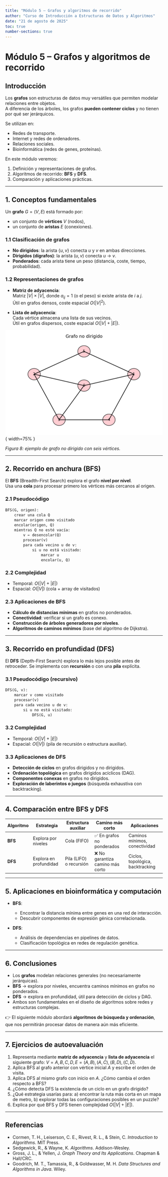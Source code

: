```yaml
---
title: "Módulo 5 – Grafos y algoritmos de recorrido"
author: "Curso de Introducción a Estructuras de Datos y Algoritmos"
date: "21 de agosto de 2025"
toc: true
number-sections: true
---
```


# Módulo 5 – Grafos y algoritmos de recorrido

## Introducción

Los **grafos** son estructuras de datos muy versátiles que permiten modelar relaciones entre objetos.  
A diferencia de los árboles, los grafos **pueden contener ciclos** y no tienen por qué ser jerárquicos.  

Se utilizan en:  
- Redes de transporte.  
- Internet y redes de ordenadores.  
- Relaciones sociales.  
- Bioinformática (redes de genes, proteínas).  

En este módulo veremos:  
1. Definición y representaciones de grafos.  
2. Algoritmos de recorrido: **BFS** y **DFS**.  
3. Comparación y aplicaciones prácticas.  

---

## 1. Conceptos fundamentales

Un **grafo** $G = (V,E)$ está formado por:  
- un conjunto de **vértices** $V$ (nodos),  
- un conjunto de **aristas** $E$ (conexiones).  

### 1.1 Clasificación de grafos

- **No dirigidos**: la arista $\{u,v\}$ conecta $u$ y $v$ en ambas direcciones.  
- **Dirigidos (dígrafos)**: la arista $(u,v)$ conecta $u$ → $v$.  
- **Ponderados**: cada arista tiene un peso (distancia, coste, tiempo, probabilidad).  

### 1.2 Representaciones de grafos

- **Matriz de adyacencia**:  
  Matriz $|V|\times |V|$, donde $a_{ij} = 1$ (o el peso) si existe arista de $i$ a $j$.  
  Útil en grafos densos, coste espacial $O(|V|^2)$.  

- **Lista de adyacencia**:  
  Cada vértice almacena una lista de sus vecinos.  
  Útil en grafos dispersos, coste espacial $O(|V|+|E|)$.  

![Grafo no dirigido](../images/graph.png){ width=75% }

*Figura 8: ejemplo de grafo no dirigido con seis vértices.*

---

## 2. Recorrido en anchura (BFS)

El **BFS** (Breadth-First Search) explora el grafo **nivel por nivel**.  
Usa una **cola** para procesar primero los vértices más cercanos al origen.  

### 2.1 Pseudocódigo

```text
BFS(G, origen):
    crear una cola Q
    marcar origen como visitado
    encolar(origen, Q)
    mientras Q no esté vacía:
        v ← desencolar(Q)
        procesar(v)
        para cada vecino u de v:
            si u no está visitado:
                marcar u
                encolar(u, Q)
```

### 2.2 Complejidad

* Temporal: $O(|V| + |E|)$
* Espacial: $O(|V|)$ (cola + array de visitados)

### 2.3 Aplicaciones de BFS

* **Cálculo de distancias mínimas** en grafos no ponderados.
* **Conectividad**: verificar si un grafo es conexo.
* **Construcción de árboles generadores por niveles**.
* **Algoritmos de caminos mínimos** (base del algoritmo de Dijkstra).

---

## 3. Recorrido en profundidad (DFS)

El **DFS** (Depth-First Search) explora lo más lejos posible antes de retroceder.
Se implementa con **recursión** o con una **pila** explícita.

### 3.1 Pseudocódigo (recursivo)

```text
DFS(G, v):
    marcar v como visitado
    procesar(v)
    para cada vecino u de v:
        si u no está visitado:
            DFS(G, u)
```

### 3.2 Complejidad

* Temporal: $O(|V| + |E|)$
* Espacial: $O(|V|)$ (pila de recursión o estructura auxiliar).

### 3.3 Aplicaciones de DFS

* **Detección de ciclos** en grafos dirigidos y no dirigidos.
* **Ordenación topológica** en grafos dirigidos acíclicos (DAG).
* **Componentes conexas** en grafos no dirigidos.
* **Exploración de laberintos o juegos** (búsqueda exhaustiva con backtracking).

---

## 4. Comparación entre BFS y DFS

| Algoritmo | Estrategia             | Estructura auxiliar     | Camino más corto                | Aplicaciones                     |
| --------- | ---------------------- | ----------------------- | ------------------------------- | -------------------------------- |
| **BFS**   | Explora por niveles    | Cola (FIFO)             | ✅ En grafos no ponderados       | Caminos mínimos, conectividad    |
| **DFS**   | Explora en profundidad | Pila (LIFO) o recursión | ❌ No garantiza camino más corto | Ciclos, topológica, backtracking |

---

## 5. Aplicaciones en bioinformática y computación

* **BFS**:

  * Encontrar la distancia mínima entre genes en una red de interacción.
  * Descubrir componentes de expresión génica correlacionada.

* **DFS**:

  * Análisis de dependencias en pipelines de datos.
  * Clasificación topológica en redes de regulación genética.

---

## 6. Conclusiones

* Los **grafos** modelan relaciones generales (no necesariamente jerárquicas).
* **BFS** → explora por niveles, encuentra caminos mínimos en grafos no ponderados.
* **DFS** → explora en profundidad, útil para detección de ciclos y DAG.
* Ambos son fundamentales en el diseño de algoritmos sobre redes y estructuras complejas.

👉 El siguiente módulo abordará **algoritmos de búsqueda y ordenación**, que nos permitirán procesar datos de manera aún más eficiente.

---

## 7. Ejercicios de autoevaluación

1. Representa mediante **matriz de adyacencia** y **lista de adyacencia** el siguiente grafo:
   $V = {A,B,C,D}, E = {(A,B),(A,C),(B,D),(C,D)}$.
2. Aplica BFS al grafo anterior con vértice inicial $A$ y escribe el orden de visita.
3. Aplica DFS al mismo grafo con inicio en $A$. ¿Cómo cambia el orden respecto a BFS?
4. ¿Cómo detecta DFS la existencia de un ciclo en un grafo dirigido?
5. ¿Qué estrategia usarías para:
   a) encontrar la ruta más corta en un mapa de metro,
   b) explorar todas las configuraciones posibles en un puzzle?
6. Explica por qué BFS y DFS tienen complejidad $O(|V|+|E|)$.

---

## Referencias

* Cormen, T. H., Leiserson, C. E., Rivest, R. L., & Stein, C. *Introduction to Algorithms*. MIT Press.
* Sedgewick, R., & Wayne, K. *Algorithms*. Addison-Wesley.
* Gross, J. L., & Yellen, J. *Graph Theory and Its Applications*. Chapman & Hall/CRC.
* Goodrich, M. T., Tamassia, R., & Goldwasser, M. H. *Data Structures and Algorithms in Java*. Wiley.
